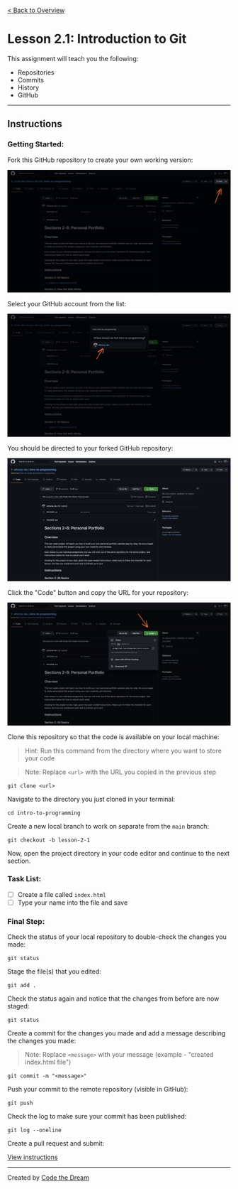 [< Back to Overview](../../README.md)

# Lesson 2.1: Introduction to Git

This assignment will teach you the following:

- Repositories
- Commits
- History
- GitHub

---

## Instructions

### Getting Started:

Fork this GitHub repository to create your own working version:

![Fork Assignment: Step 1](../assets/fork-assignment/step-1.jpg)

Select your GitHub account from the list:

![Fork Assignment: Step 2](../assets/fork-assignment/step-2.jpg)

You should be directed to your forked GitHub repository:

![Fork Assignment: Step 3](../assets/fork-assignment/step-3.jpg)

Click the "Code" button and copy the URL for your repository:

![Fork Assignment: Step 4](../assets/fork-assignment/step-4.jpg)

Clone this repository so that the code is available on your local machine:

> Hint: Run this command from the directory where you want to store your code

> Note: Replace `<url>` with the URL you copied in the previous step

    git clone <url>

Navigate to the directory you just cloned in your terminal:

    cd intro-to-programming

Create a new local branch to work on separate from the `main` branch:

    git checkout -b lesson-2-1

Now, open the project directory in your code editor and continue to the next section.

### Task List:

- [ ] Create a file called `index.html`
- [ ] Type your name into the file and save

### Final Step:

Check the status of your local repository to double-check the changes you made:

    git status

Stage the file(s) that you edited:

    git add .

Check the status again and notice that the changes from before are now staged:

    git status

Create a commit for the changes you made and add a message describing the changes you made:

> Note: Replace `<message>` with your message (example - "created index.html file")

    git commit -m "<message>"

Push your commit to the remote repository (visible in GitHub):

    git push

Check the log to make sure your commit has been published:

    git log --oneline

Create a pull request and submit:

[View instructions](../common/how-to-pull-request.md)

---

Created by [Code the Dream](https://www.codethedream.org)
